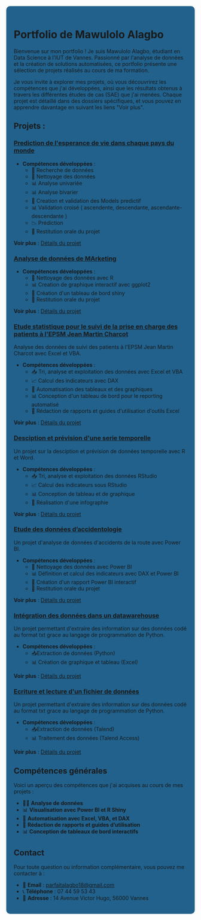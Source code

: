 <div style="background-color: #21618c; padding: 20px; border-radius: 10px;">
  
# Portfolio de Mawulolo Alagbo

Bienvenue sur mon portfolio ! Je suis Mawulolo Alagbo, étudiant en Data Science à l'IUT de Vannes. Passionné par l'analyse de données et la création de solutions automatisées, ce portfolio présente une sélection de projets réalisés au cours de ma formation. 

Je vous invite à explorer mes projets, où vous découvrirez les compétences que j'ai développées, ainsi que les résultats obtenus à travers les différentes études de cas (SAE) que j'ai menées. Chaque projet est détaillé dans des dossiers spécifiques, et vous pouvez en apprendre davantage en suivant les liens "Voir plus".


## Projets :

### [Prediction de l'esperance de vie dans chaque pays du monde](SAE401/README.md)


- **Compétences développées** :
  - 🔎 Recherche de données
  - 🧹 Nettoyage des données
  - 📊 Analyse univariée
  - 📊 Analyse bivarier
  - 📑 Creation et validation des Models predictif
  - 📊 Validation croisé ( ascendente, descendante, ascendante-descendante )
  - 📉 Prédiction
  - 🎤 Restitution orale du projet

**Voir plus** : [Détails du projet](SAE401/README.md)


### [Analyse de données de MArketing](SAE402/README.md)


- **Compétences développées** :
  - 🧹 Nettoyage des données avec R
  - 📊 Creation de graphique interactif avec ggplot2
  - 📑 Création d'un tableau de bord shiny
  - 🎤 Restitution orale du projet

**Voir plus** : [Détails du projet](SAE402/README.md)


### [Etude statistique pour le suivi de la prise en charge des patients à l'EPSM Jean Martin Charcot](SAE206/README.md)
Analyse des données de suivi des patients à l'EPSM Jean Martin Charcot avec Excel et VBA.

- **Compétences développées** :
  - 📥 Tri, analyse et exploitation des données avec Excel et VBA
  - 📈 Calcul des indicateurs avec DAX
  - 🔄 Automatisation des tableaux et des graphiques
  - 📊 Conception d'un tableau de bord pour le reporting automatisé
  - 📝 Rédaction de rapports et guides d'utilisation d'outils Excel

**Voir plus** : [Détails du projet](SAE206/README.md)

### [Desciption et prévision d'une serie temporelle](SAE301/README.md)
Un projet sur la desciption et prévision de données temporelle avec R et Word.

- **Compétences développées** :
  - 📥 Tri, analyse et exploitation des données RStudio
  - 📈 Calcul des indicateurs sous RStudio
  - 📊 Conception de tableau et de graphique
  - 📝 Réalisation d'une infographie

**Voir plus** : [Détails du projet](SAE302/README.md)


### [Etude des données d’accidentologie](SAE301/README.md)
Un projet d'analyse de données d'accidents de la route avec Power BI.

- **Compétences développées** :
  - 🧹 Nettoyage des données avec Power BI
  - 📊 Définition et calcul des indicateurs avec DAX et Power BI
  - 📑 Création d'un rapport Power BI interactif
  - 🎤 Restitution orale du projet

**Voir plus** : [Détails du projet](SAE301/README.md)

### [Intégration des données dans un datawarehouse](SAE303/README.md)
Un projet permettant d'extraire des information sur des données codé au format txt grace au langage de programmation de Python.

- **Compétences développées** :
  - 📥Extraction de données (Python)
  - 📊 Création de graphique et tableau (Excel)

**Voir plus** : [Détails du projet](SAE303/README.md)


### [Ecriture et lecture d'un fichier de données](SAE102/README.md)
Un projet permettant d'extraire des information sur des données codé au format txt grace au langage de programmation de Python.

- **Compétences développées** :
  - 📥Extraction de données (Talend)
  - 📊 Traitement des données (Talend Access)

**Voir plus** : [Détails du projet](SAE102/README.md)

## Compétences générales
Voici un aperçu des compétences que j'ai acquises au cours de mes projets :
- 🧑‍💻 **Analyse de données**
- 📊 **Visualisation avec Power BI et R Shiny**
- 🔧 **Automatisation avec Excel, VBA, et DAX**
- 📑 **Rédaction de rapports et guides d’utilisation**
- 📊 **Conception de tableaux de bord interactifs**

## Contact
Pour toute question ou information complémentaire, vous pouvez me contacter à :
- 📧 **Email** : [parfaitalagbo18@gmail.com](mailto:parfaitalagbo18@gmail.com)
- 📞 **Téléphone** : 07 44 59 53 43
- 📍 **Adresse** : 14 Avenue Victor Hugo, 56000 Vannes
</div>
